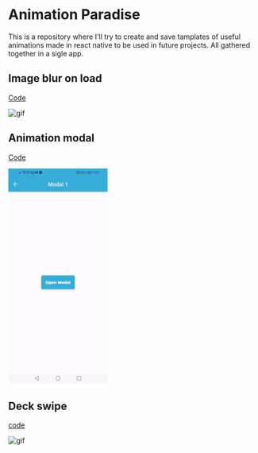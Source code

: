 # Animation Paradise

This is a repository where I'll try to create and save tamplates of useful animations made in react native to be used in future projects. All gathered together in a sigle app.

## Image blur on load

[Code](https://github.com/GabrielDVpereira/Animation-Paradise/tree/master/templates/animations/image-blur)

<img src="https://github.com/GabrielDVpereira/Animation-Paradise/raw/master/gifs/imageBlur.gif" alt="gif" style="width:200px;">

## Animation modal

[Code](https://github.com/GabrielDVpereira/Animation-Paradise/tree/master/templates/animations/Modal1)

<img src="gifs/modal (1).gif" alt="gif" style="width:200px;">

## Deck swipe

[code](https://github.com/GabrielDVpereira/Animation-Paradise/tree/master/templates/animations/deck-swiper)

<img src="gifs/deck-swipe.gif" alt="gif" style="width:200px;">
